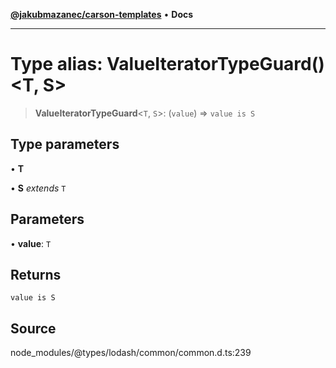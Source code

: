 [**@jakubmazanec/carson-templates**](../../../README.md) • **Docs**

---

# Type alias: ValueIteratorTypeGuard()\<T, S\>

> **ValueIteratorTypeGuard**\<`T`, `S`\>: (`value`) => `value is S`

## Type parameters

• **T**

• **S** _extends_ `T`

## Parameters

• **value**: `T`

## Returns

`value is S`

## Source

node_modules/@types/lodash/common/common.d.ts:239
